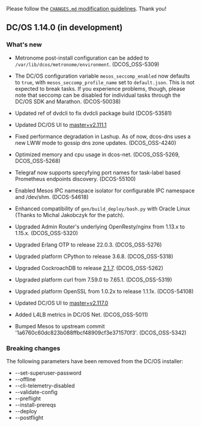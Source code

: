 Please follow the [`CHANGES.md` modification guidelines](https://github.com/dcos/dcos/wiki/CHANGES.md-guidelines). Thank you!


## DC/OS 1.14.0 (in development)


### What's new

* Metronome post-install configuration can be added to `/var/lib/dcos/metronome/environment`. (DCOS_OSS-5309)

* The DC/OS configuration variable `mesos_seccomp_enabled` now defaults to `true`, with `mesos_seccomp_profile_name` set to `default.json`. This is not expected to break tasks. If you experience problems, though, please note that seccomp can be disabled for individual tasks through the DC/OS SDK and Marathon. (DCOS-50038)

* Updated ref of dvdcli to fix dvdcli package build (DCOS-53581)

* Updated DC/OS UI to [master+v2.111.1](https://github.com/dcos/dcos-ui/releases/tag/master+v2.111.1)

* Fixed performance degradation in Lashup. As of now, dcos-dns uses a new LWW mode to gossip dns zone updates. (DCOS_OSS-4240)

* Optimized memory and cpu usage in dcos-net. (DCOS_OSS-5269, DCOS_OSS-5268)

* Telegraf now supports specyfying port names for task-label based Prometheus endpoints discovery. (DCOS-55100)

* Enabled Mesos IPC namespace isolator for configurable IPC namespace and /dev/shm. (DCOS-54618)

* Enhanced compatibility of `gen/build_deploy/bash.py` with Oracle Linux (Thanks to Michal Jakobczyk for the patch).

* Upgraded Admin Router's underlying OpenResty/nginx from 1.13.x to 1.15.x. (DCOS_OSS-5320)

* Upgraded Erlang OTP to release 22.0.3. (DCOS_OSS-5276)

* Upgraded platform CPython to release 3.6.8. (DCOS_OSS-5318)

* Upgraded CockroachDB to release [2.1.7](https://www.cockroachlabs.com/docs/releases/v2.1.7.html). (DCOS_OSS-5262)

* Upgraded platform curl from 7.59.0 to 7.65.1. (DCOS_OSS-5319)

* Upgraded platform OpenSSL from 1.0.2x to release 1.1.1x. (DCOS-54108)

* Updated DC/OS UI to [master+v2.117.0](https://github.com/dcos/dcos-ui/releases/tag/master+v2.117.0)

* Added L4LB metrics in DC/OS Net. (DCOS_OSS-5011)

* Bumped Mesos to upstream commit '1a6760c60dc823b088ffbcf48909cf3e371570f3'. (DCOS_OSS-5342)


### Breaking changes

The following parameters have been removed from the DC/OS installer:

* --set-superuser-password
* --offline
* --cli-telemetry-disabled
* --validate-config
* --preflight
* --install-prereqs
* --deploy
* --postflight
